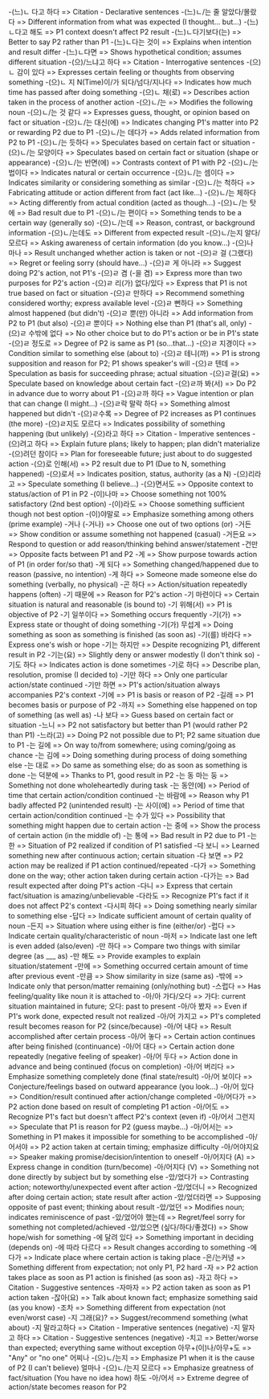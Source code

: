 -(느)ㄴ 다고 하다 => Citation - Declarative sentences
-(느)ㄴ/는 줄 알았다/몰랐다 => Different information from what was expected (I thought... but...)
-(느)ㄴ다고 해도 => P1 context doesn't affect P2 result
-(느)ㄴ다기보다(는) => Better to say P2 rather than P1
-(느)ㄴ다는 것이 => Explains when intention and result differ
-(느)ㄴ다면 => Shows hypothetical condition; assumes different situation
-(으)/느냐고 하다 => Citation - Interrogative sentences
-(으)ㄴ 감이 있다 => Expresses certain feeling or thoughts from observing something
-(으)ㄴ 지 N(Time)이/가 되다/넘다/지나다 => Indicates how much time has passed after doing something
-(으)ㄴ 채(로) => Describes action taken in the process of another action
-(으)ㄴ/는 => Modifies the following noun
-(으)ㄴ/는 것 같다 => Expresses guess, thought, or opinion based on fact or situation
-(으)ㄴ/는 대신(에) => Indicates changing P1's matter into P2 or rewarding P2 due to P1
-(으)ㄴ/는 데다가 => Adds related information from P2 to P1
-(으)ㄴ/는 듯하다 => Speculates based on certain fact or situation
-(으)ㄴ/는 모양이다 => Speculates based on certain fact or situation (shape or appearance)
-(으)ㄴ/는 반면(에) => Contrasts context of P1 with P2
-(으)ㄴ/는 법이다 => Indicates natural or certain occurrence
-(으)ㄴ/는 셈이다 => Indicates similarity or considering something as similar
-(으)ㄴ/는 척하다 => Fabricating attitude or action different from fact (act like...)
-(으)ㄴ/는 체하다 => Acting differently from actual condition (acted as though...)
-(으)ㄴ/는 탓에 => Bad result due to P1
-(으)ㄴ/는 편이다 => Something tends to be a certain way (generally so)
-(으)ㄴ/는데 => Reason, contrast, or background information
-(으)ㄴ/는데도 => Different from expected result
-(으)ㄴ/는지 알다/모르다 => Asking awareness of certain information (do you know...)
-(으)나 마나 => Result unchanged whether action is taken or not
-(으)ㄹ 걸 (그랬다) => Regret or feeling sorry (should have...)
-(으)ㄹ 게 아니라 => Suggest doing P2's action, not P1's
-(으)ㄹ 겸 (-을 겸) => Express more than two purposes for P2's action
-(으)ㄹ 리(가) 없다/있다 => Express that P1 is not true based on fact or situation
-(으)ㄹ 만하다 => Recommend something considered worthy; express available level
-(으)ㄹ 뻔하다 => Something almost happened (but didn't)
-(으)ㄹ 뿐(만) 아니라 => Add information from P2 to P1 (but also)
-(으)ㄹ 뿐이다 => Nothing else than P1 (that's all, only)
-(으)ㄹ 수밖에 없다 => No other choice but to do P1's action or be in P1's state
-(으)ㄹ 정도로 => Degree of P2 is same as P1 (so...that...)
-(으)ㄹ 지경이다 => Condition similar to something else (about to)
-(으)ㄹ 테니(까) => P1 is strong supposition and reason for P2; P1 shows speaker's will
-(으)ㄹ 텐데 => Speculation as basis for succeeding phrase; actual situation
-(으)ㄹ걸(요) => Speculate based on knowledge about certain fact
-(으)ㄹ까 봐(서) => Do P2 in advance due to worry about P1
-(으)ㄹ까 하다 => Vague intention or plan that can change (I might...)
-(으)ㄹ락 말락 하다 => Something almost happened but didn't
-(으)ㄹ수록 => Degree of P2 increases as P1 continues (the more)
-(으)ㄹ지도 모르다 => Indicates possibility of something happening (but unlikely)
-(으)라고 하다 => Citation - Imperative sentences
-(으)려고 하다 => Explain future plans; likely to happen; plan didn't materialize
-(으)려던 참이다 => Plan for foreseeable future; just about to do suggested action
-(으)로 인해(서) => P2 result due to P1 (Due to N, something happened)
-(으)로서 => Indicates position, status, authority (as a N)
-(으)리라고 => Speculate something (I believe...)
-(으)면서도 => Opposite context to status/action of P1 in P2
-(이)나마 => Choose something not 100% satisfactory (2nd best option)
-(이)라도 => Choose something sufficient though not best option
-(이)야말로 => Emphasize something among others (prime example) -거나 (-거나) => Choose one out of two options (or) -거든 => Show condition or assume something not happened (casual) -거든요 => Respond to question or add reason/thinking behind answer/statement -건만 => Opposite facts between P1 and P2 -게 => Show purpose towards action of P1 (in order for/so that) -게 되다 => Something changed/happened due to reason (passive, no intention) -게 하다 => Someone made someone else do something (verbally, no physical) -곤 하다 => Action/situation repeatedly happens (often) -기 때문에 => Reason for P2's action -기 마련이다 => Certain situation is natural and reasonable (is bound to) -기 위해(서) => P1 is objective of P2 -기 일쑤이다 => Something occurs frequently -기(가) => Express state or thought of doing something -기(가) 무섭게 => Doing something as soon as something is finished (as soon as) -기(를) 바라다 => Express one's wish or hope -기는 하지만 => Despite recognizing P1, different result in P2 -기는(요) => Slightly deny or answer modestly (I don't think so) -기도 하다 => Indicates action is done sometimes -기로 하다 => Describe plan, resolution, promise (I decided to) -기만 하다 => Only one particular action/state continued -기만 하면 => P1's action/situation always accompanies P2's context -기에 => P1 is basis or reason of P2 -길래 => P1 becomes basis or purpose of P2 -까지 => Something else happened on top of something (as well as) -나 보다 => Guess based on certain fact or situation -느니 => P2 not satisfactory but better than P1 (would rather P2 than P1) -느라(고) => Doing P2 not possible due to P1; P2 same situation due to P1 -는 길에 => On way to/from somewhere; using coming/going as chance -는 김에 => Doing something during process of doing something else -는 대로 => Do same as something else; do as soon as something is done -는 덕분에 => Thanks to P1, good result in P2 -는 동 마는 둥 => Something not done wholeheartedly during task -는 동안(에) => Period of time that certain action/condition continued -는 바람에 => Reason why P1 badly affected P2 (unintended result) -는 사이(에) => Period of time that certain action/condition continued -는 수가 있다 => Possibility that something might happen due to certain action -는 중에 => Show the process of certain action (in the middle of) -는 통에 => Bad result in P2 due to P1 -는 한 => Situation of P2 realized if condition of P1 satisfied -다 보니 => Learned something new after continuous action; certain situation -다 보면 => P2 action may be realized if P1 action continued/repeated -다가 => Something done on the way; other action taken during certain action -다가는 => Bad result expected after doing P1's action -다니 => Express that certain fact/situation is amazing/unbelievable -다라도 => Recognize P1's fact if it does not affect P2's context -다시피 하다 => Doing something nearly similar to something else -답다 => Indicate sufficient amount of certain quality of noun -든지 => Situation where using either is fine (either/or) -럽다 => Indicate certain quality/characteristic of noun -마저 => Indicate last one left is even added (also/even) -만 하다 => Compare two things with similar degree (as \_\_\_ as) -만 해도 => Provide examples to explain situation/statement -만에 => Something occurred certain amount of time after previous event -만큼 => Show similarity in size (same as) -밖에 => Indicate only that person/matter remaining (only/nothing but) -스럽다 => Has feeling/quality like noun it is attached to -아/아 가다/오다 => 가다: current situation maintained in future; 오다: past to present -아/아 봤자 => Even if P1's work done, expected result not realized -아/어 가지고 => P1's completed result becomes reason for P2 (since/because) -아/어 내다 => Result accomplished after certain process -아/어 놓다 => Certain action continues after being finished (continuance) -아/어 대다 => Certain action done repeatedly (negative feeling of speaker) -아/어 두다 => Action done in advance and being continued (focus on completion) -아/어 버리다 => Emphasize something completely done (final state/result) -아/어 보이다 => Conjecture/feelings based on outward appearance (you look...) -아/어 있다 => Condition/result continued after action/change completed -아/어다가 => P2 action done based on result of completing P1 action -아/어도 => Recognize P1's fact but doesn't affect P2's context (even if) -아/어서 그런지 => Speculate that P1 is reason for P2 (guess maybe...) -아/어서는 => Something in P1 makes it impossible for something to be accomplished -아/어서야 => P2 action taken at certain timing; emphasize difficulty -아/어야지요 => Speaker making promise/decision/intention to oneself -아/어지다 (A) => Express change in condition (turn/become) -아/어지다 (V) => Something not done directly by subject but by something else -았/었다가 => Contrasting action; noteworthy/unexpected event after action -았/었더니 => Recognized after doing certain action; state result after action -았/었더라면 => Supposing opposite of past event; thinking about result -았/었던 => Modifies noun; indicates reminiscence of past -았/었어야 했는데 => Regret/feel sorry for something not completed/achieved -았/었으면 (싶다/하다/좋겠다) => Show hope/wish for something -에 달려 있다 => Something important in deciding (depends on) -에 따라 다르다 => Result changes according to something -에다가 => Indicate place where certain action is taking place -은/는커녕 => Something different from expectation; not only P1, P2 hard -자 => P2 action takes place as soon as P1 action is finished (as soon as) -자고 하다 => Citation - Suggestive sentences -자마자 => P2 action taken as soon as P1 action taken -잖아(요) => Talk about known fact; emphasize something said (as you know) -조차 => Something different from expectation (not even/worst case) -지 그래(요)? => Suggest/recommend something (what about) -지 말라고하다 => Citation - Imperative sentences (negative) -지 말자고 하다 => Citation - Suggestive sentences (negative) -치고 => Better/worse than expected; everything same without exception
아무+(이)나/아무+도 => "Any" or "no one"
어찌나 -(으)ㄴ/는지 => Emphasize P1 when it is the cause of P2 (I can't believe)
얼마나 -(으)ㄴ/는지 모르다 => Emphasize greatness of fact/situation (You have no idea how)
하도 -아/어서 => Extreme degree of action/state becomes reason for P2
